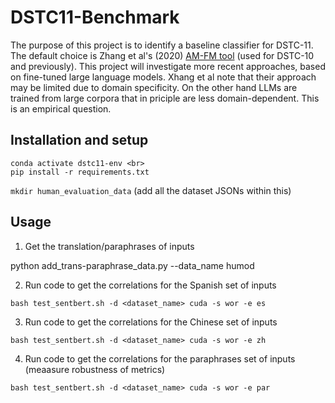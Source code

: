 # DSTC11-Benchmark
The purpose of this project is to identify a baseline classifier for DSTC-11. The default choice is Zhang et al's (2020) [AM-FM tool](readings/IWSDS_2020_paper_11.pdf) (used for DSTC-10 and previously). 
This project will investigate more recent approaches, based on fine-tuned large language models. Xhang et al note that their approach may be limited due to domain specificity. On the other hand LLMs are trained from large corpora that in priciple are less domain-dependent. This is an empirical question.

## Installation and setup
```conda create -n dstc11-env --python=3.8.6  
conda activate dstc11-env <br>
pip install -r requirements.txt  
```
```mkdir human_evaluation_data``` (add all the dataset JSONs within this) 
## Usage
1) Get the translation/paraphrases of inputs

python add_trans-paraphrase_data.py --data_name humod

2) Run code to get the correlations for the Spanish set of inputs

```bash test_sentbert.sh -d <dataset_name> cuda -s wor -e es```

3) Run code to get the correlations for the Chinese set of inputs

```bash test_sentbert.sh -d <dataset_name> cuda -s wor -e zh```

4) Run code to get the correlations for the paraphrases set of inputs (meaasure robustness of metrics)

```bash test_sentbert.sh -d <dataset_name> cuda -s wor -e par```
